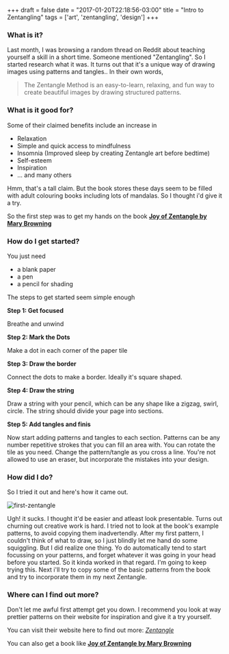 +++
draft = false
date = "2017-01-20T22:18:56-03:00"
title = "Intro to Zentangling"
tags = ['art', 'zentangling', 'design']
+++


### What is it?

Last month, I was browsing a random thread on Reddit about teaching yourself a skill in a short time. Someone mentioned "Zentangling". So I started research what it was. It turns out that it's a unique way of drawing images using patterns and tangles.. In their own words,

> The Zentangle Method is an easy-to-learn, relaxing, and fun way to create beautiful images by drawing structured patterns.


### What is it good for?

Some of their claimed benefits include an increase in

- Relaxation
- Simple and quick access to mindfulness
- Insomnia (Improved sleep by creating Zentangle art before bedtime)
- Self-esteem
- Inspiration
- ... and many others

Hmm, that's a tall claim. But the book stores these days seem to be filled with adult colouring books including lots of mandalas. So I thought i'd give it a try.

So the first step was to get my hands on the book [**Joy of Zentangle by Mary Browning**](https://www.amazon.com/Joy-Zentangle-Increased-Creativity-Well-Being/dp/1574214276)

### How do I get started?
You just need

- a blank paper
- a pen
- a pencil for shading

The steps to get started seem simple enough

**Step 1: Get focused**

  Breathe and unwind

**Step 2: Mark the Dots**

  Make a dot in each corner of the paper tile

**Step 3: Draw the border**

  Connect the dots to make a border. Ideally it's square shaped.

**Step 4: Draw the string**

  Draw a string with your pencil, which can be any shape like a zigzag, swirl, circle. The string should divide your page into sections.

**Step 5: Add tangles and finis**

  Now start adding patterns and tangles to each section. Patterns can be any number repetitive strokes that you can fill an area with. You can rotate the tile as you need. Change the pattern/tangle as you cross a line. You're not allowed to use an eraser, but incorporate the mistakes into your design.

### How did I do?

So I tried it out and here's how it came out.

![first-zentangle](/images/blog/2017/zentangle-jan17.jpg)

Ugh! it sucks. I thought it'd be easier and atleast look presentable. Turns out churning out creative work is hard. I tried not to look at the book's example patterns, to avoid copying them inadvertendly. After my first pattern, I couldn't think of what to draw, so I just blindly let me hand do some squiggling. But I did realize one thing. Yo do automatically tend to start focussing on your patterns, and forget whatever it was going in your head before you started. So it kinda worked in that regard. I'm going to keep trying this. Next i'll try to copy some of the basic patterns from the book and try to incorporate them in my next Zentangle.


### Where can I find out more?

Don't let me awful first attempt get you down. I recommend you look at way prettier patterns on their website for inspiration and give it a try yourself.

You can visit their website here to find out more: [*Zentangle*](https://www.zentangle.com/)

You can also get a book like  [**Joy of Zentangle by Mary Browning**](https://www.amazon.com/Joy-Zentangle-Increased-Creativity-Well-Being/dp/1574214276)
